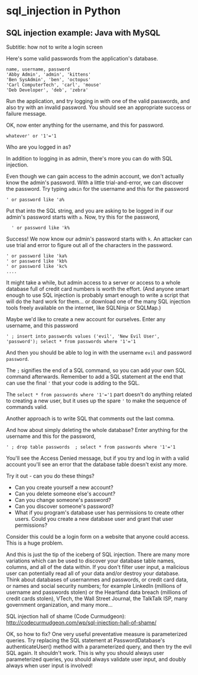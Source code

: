 # sql_injection in Python

## SQL injection example: Java with MySQL

Subtitle: how not to write a login screen

Here's some valid passwords from the application's database. 

```
name, username, password
'Abby Admin', 'admin', 'kittens'
'Ben SysAdmin', 'ben', 'octopus'
'Carl ComputerTech', 'carl', 'mouse'
'Deb Developer', 'deb', 'zebra'
```


Run the application, and try logging in with one of the valid passwords, and also try with an invalid password. You should see an appropriate success or failure message.

OK, now enter anything for the username, and this for password. 

```
whatever' or '1'='1
```

Who are you logged in as?

In addition to logging in as admin, there's more you can do with SQL injection.

Even though we can gain access to the admin account, we don't actually know the admin's password. With a little trial-and-error, we can discover the password. Try typing `admin` for the username and this for the password

    ' or password like 'a%

Put that into the SQL string, and you are asking to be logged in if our admin's password starts with `a`.
Now, try this for the password,

      ' or password like 'k%

Success! We now know our admin's password starts with `k`. An attacker can use trial and error to figure out all of the characters in the password.

    ' or password like 'ka%
    ' or password like 'kb%
    ' or password like 'kc%
    ....

It might take a while, but admin access to a server or access to a whole database full of credit card numbers is worth the effort. (And anyone smart enough to use SQL injection is probably smart enough to write a script that will do the hard work for them... or download one of the many SQL injection tools freely available on the internet, like SQLNinja or SQLMap.)

Maybe we'd like to create a new account for ourselves. Enter any username, and this password

    ' ; insert into passwords values ('evil', 'New Evil User', 'password'); select * from passwords where '1'='1

And then you should be able to log in with the username `evil` and password `password`.

The `;` signifies the end of a SQL command, so you can add your own SQL command afterwards. Remember to add a SQL statement at the end that can use the final `'` that your code is adding to the SQL.

The `select * from passwords where '1'='1` part doesn't do anything related to creating a new user, but it uses up the spare `'` to make the sequence of commands valid. 

Another approach is to write SQL that comments out the last comma.

And how about simply deleting the whole database? Enter anything for the username and this for the password,

    ' ; drop table passwords  ; select * from passwords where '1'='1

You'll see the Access Denied message, but if you try and log in with a valid account you'll see an error that the database table doesn't exist any more.

Try it out - can you do these things?

* Can you create yourself a new account?
* Can you delete someone else's account?
* Can you change someone's password? 
* Can you discover someone's password?
* What if you program's database user has permissions to create other users. Could you create a new database user and grant that user permissions?


Consider this could be a login form on a website that anyone could access. This is a huge problem. 

And this is just the tip of the iceberg of SQL injection. There are many more variations which can be used to discover your database table names, columns, and all of the data within. If you don't filter user input, a malicious user can potentially read all of your data and/or destroy your database. Think about databases of usernanmes and passwords, or credit card data, or names and social security numbers; for example LinkedIn (millions of username and passwords stolen) or the Heartland data breach (millions of credit cards stolen), VTech, the Wall Street Journal, the TalkTalk ISP, many government organization, and many more...

SQL injection hall of shame (Code Curmudgeon): http://codecurmudgeon.com/wp/sql-injection-hall-of-shame/
 
OK, so how to fix? One very useful preventative measure is parameterized queries. Try replacing the SQL statement at PasswordDatabase's authenticateUser() method with a parameterized query, and then try the evil SQL again. It shouldn't work. This is why you should always user parameterized queries, you should always validate user input, and doubly always when user input is involved!
